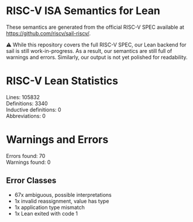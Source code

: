 # RISC-V ISA Semantics for Lean

These semantics are generated from the official RISC-V SPEC available at
https://github.com/riscv/sail-riscv/.

⚠️ While this repository covers the full RISC-V SPEC, our Lean backend for sail
is still work-in-progress. As a result, our semantics are still full of warnings
and errors. Similarly, our output is not yet polished for readability.
# RISC-V Lean Statistics

Lines: 105832  
Definitions: 3340  
Inductive definitions: 0  
Abbreviations: 0  

# Warnings and Errors

Errors found: 70  
Warnings found: 0  

## Error Classes

- 67x ambiguous, possible interpretations 
- 1x invalid reassignment, value has type
- 1x application type mismatch
- 1x Lean exited with code 1
